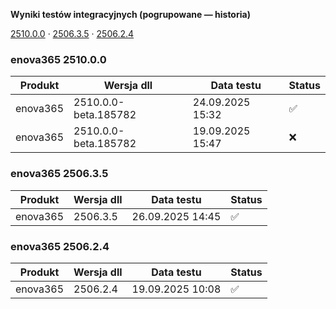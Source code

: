 **Wyniki testów integracyjnych (pogrupowane — historia)**

[2510.0.0](#enova365-251000) · [2506.3.5](#enova365-250635) · [2506.2.4](#enova365-250624)

### enova365 2510.0.0

| Produkt  | Wersja dll           | Data testu       | Status |
|----------|----------------------|------------------|--------|
| enova365 | 2510.0.0-beta.185782 | 24.09.2025 15:32 | ✅      |
| enova365 | 2510.0.0-beta.185782 | 19.09.2025 15:47 | ❌      |

### enova365 2506.3.5

| Produkt  | Wersja dll | Data testu       | Status |
|----------|------------|------------------|--------|
| enova365 | 2506.3.5   | 26.09.2025 14:45 | ✅      |

### enova365 2506.2.4

| Produkt  | Wersja dll | Data testu       | Status |
|----------|------------|------------------|--------|
| enova365 | 2506.2.4   | 19.09.2025 10:08 | ✅      |

